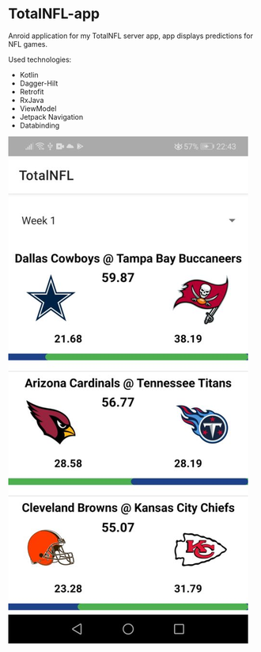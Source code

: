 # TotalNFL-app

Anroid application for my TotalNFL server app, app displays predictions for NFL games.

Used technologies:
- Kotlin
- Dagger-Hilt
- Retrofit
- RxJava
- ViewModel
- Jetpack Navigation
- Databinding

![alt tag](https://github.com/borzas89/TotalNFL-app/blob/main/screenshots/totalnfl-list-small.jpg)
